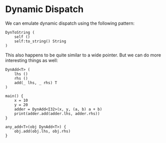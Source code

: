 # Dynamic Dispatch

We can emulate dynamic dispatch using the following pattern:

```luau
DynToString (
    self ()
    self:to_string() String
)
```

This also happens to be quite similar to a wide pointer. But we can do more
interesting things as well:

```luau
DynAdd<T> (
    lhs ()
    rhs ()
    add(_ lhs, _ rhs) T
)

main() {
    x = 10
    y = 20
    adder = DynAdd<I32>(x, y, (a, b) a + b)
    print(adder.add(adder.lhs, adder.rhs))
}

any_add<T>(obj DynAdd<T>) {
    obj.add(obj.lhs, obj.rhs)
}
```
